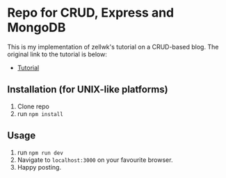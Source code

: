 # Repo for CRUD, Express and MongoDB

This is my implementation of zellwk's tutorial on a CRUD-based blog. 
The original link to the tutorial is below:

- [Tutorial](http://zell-weekeat.com/crud-express-mongodb)

## Installation (for UNIX-like platforms)

1. Clone repo
2. run `npm install` 

## Usage 

1. run `npm run dev`
2. Navigate to `localhost:3000` on your favourite browser.
3. Happy posting.
